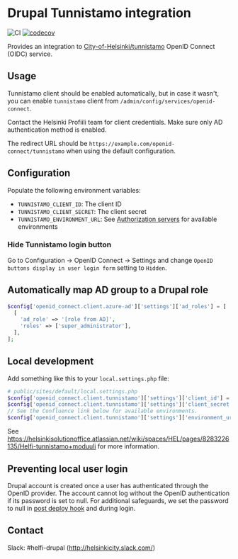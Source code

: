 # Drupal Tunnistamo integration

![CI](https://github.com/City-of-Helsinki/drupal-module-helfi-tunnistamo/workflows/CI/badge.svg) [![codecov](https://codecov.io/gh/City-of-Helsinki/drupal-module-helfi-tunnistamo/branch/main/graph/badge.svg?token=LG5QO84DC5)](https://codecov.io/gh/City-of-Helsinki/drupal-module-helfi-tunnistamo)

Provides an integration to [City-of-Helsinki/tunnistamo](https://github.com/City-of-Helsinki/tunnistamo) OpenID Connect (OIDC) service.

## Usage

Tunnistamo client should be enabled automatically, but in case it wasn't, you can
enable `tunnistamo` client from `/admin/config/services/openid-connect`.

Contact the Helsinki Profiili team for client credentials. Make sure only AD authentication method is enabled.

The redirect URL should be `https://example.com/openid-connect/tunnistamo` when using the default configuration.

## Configuration

Populate the following environment variables:

- `TUNNISTAMO_CLIENT_ID`: The client ID
- `TUNNISTAMO_CLIENT_SECRET`: The client secret
- `TUNNISTAMO_ENVIRONMENT_URL`: See [Authorization servers](https://helsinkisolutionoffice.atlassian.net/wiki/spaces/HEL/pages/8283226135/Helfi-tunnistamo+moduuli) for available environments

### Hide Tunnistamo login button

Go to Configuration &rarr; OpenID Connect &rarr; Settings and change `OpenID buttons display in user login form` setting to `Hidden`.

## Automatically map AD group to a Drupal role

```php
$config['openid_connect.client.azure-ad']['settings']['ad_roles'] = [
  [
    'ad_role' => '[role from AD]',
    'roles' => ['super_administrator'],
  ],
];
```

## Local development

Add something like this to your `local.settings.php` file:

```php
# public/sites/default/local.settings.php
$config['openid_connect.client.tunnistamo']['settings']['client_id'] = 'your-tunnistamo-client-id';
$config['openid_connect.client.tunnistamo']['settings']['client_secret'] = 'your-client-secret';
// See the Confluence link below for available environments.
$config['openid_connect.client.tunnistamo']['settings']['environment_url'] = 'http://example.com';
```

See https://helsinkisolutionoffice.atlassian.net/wiki/spaces/HEL/pages/8283226135/Helfi-tunnistamo+moduuli for more information.

## Preventing local user login

Drupal account is created once a user has authenticated through the OpenID provider. The account cannot log without the OpenID authentication if its password is set to null. For additional safeguards, we set the password to null in [post deploy hook](https://github.com/City-of-Helsinki/drupal-module-helfi-api-base/blob/main/documentation/deploy-hooks.md) and during login.

## Contact

Slack: #helfi-drupal (http://helsinkicity.slack.com/)
